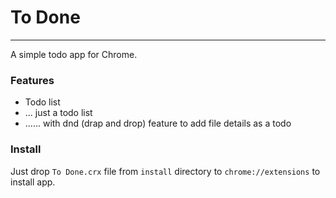 # To Done #
-----------

A simple todo app for Chrome.

### Features
* Todo list
* ... just a todo list
* ...... with dnd (drap and drop) feature to add file details as a todo

### Install
Just drop `To Done.crx` file from `install` directory to `chrome://extensions` to install app.